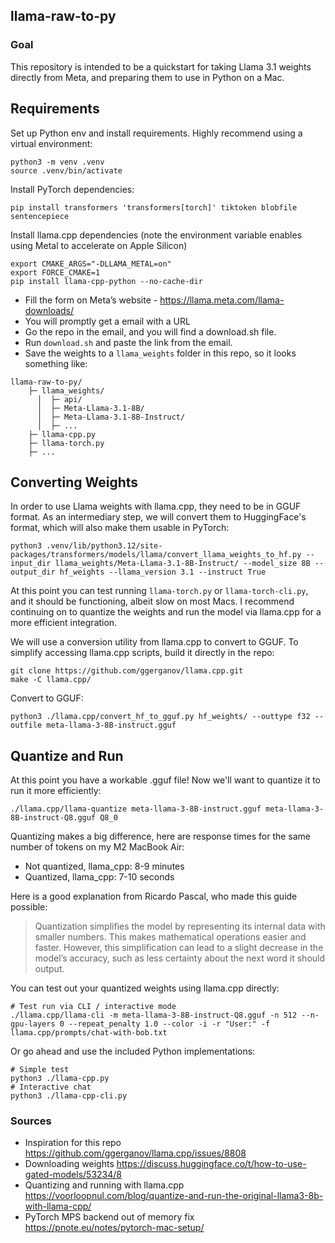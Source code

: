 ## llama-raw-to-py

### Goal

This repository is intended to be a quickstart for taking Llama 3.1 weights directly from Meta, and preparing them to use in Python on a Mac.

## Requirements

Set up Python env and install requirements. Highly recommend using a virtual environment:
```
python3 -m venv .venv
source .venv/bin/activate
```

Install PyTorch dependencies:
```
pip install transformers 'transformers[torch]' tiktoken blobfile sentencepiece
```

Install llama.cpp dependencies (note the environment variable enables using Metal to accelerate on Apple Silicon)
```
export CMAKE_ARGS="-DLLAMA_METAL=on"
export FORCE_CMAKE=1
pip install llama-cpp-python --no-cache-dir
```

- Fill the form on Meta’s website - https://llama.meta.com/llama-downloads/
- You will promptly get a email with a URL
- Go the repo in the email, and you will find a download.sh file.
- Run `download.sh` and paste the link from the email.
- Save the weights to a `llama_weights` folder in this repo, so it looks something like:
```
llama-raw-to-py/
    ├─ llama_weights/
      │  ├─ api/
      │  ├─ Meta-Llama-3.1-8B/
      │  ├─ Meta-Llama-3.1-8B-Instruct/
      │  ├─ ...
    ├─ llama-cpp.py
    ├─ llama-torch.py
    ├─ ...
```

## Converting Weights

In order to use Llama weights with llama.cpp, they need to be in GGUF format. As an intermediary step, we will convert them to HuggingFace's format, which will also make them usable in PyTorch:

```
python3 .venv/lib/python3.12/site-packages/transformers/models/llama/convert_llama_weights_to_hf.py --input_dir llama_weights/Meta-Llama-3.1-8B-Instruct/ --model_size 8B --output_dir hf_weights --llama_version 3.1 --instruct True
```

At this point you can test running `llama-torch.py` or `llama-torch-cli.py`, and it should be functioning, albeit slow on most Macs. I recommend continuing on to quantize the weights and run the model via llama.cpp for a more efficient integration.

We will use a conversion utility from llama.cpp to convert to GGUF. To simplify accessing llama.cpp scripts, build it directly in the repo:
```
git clone https://github.com/ggerganov/llama.cpp.git
make -C llama.cpp/
```

Convert to GGUF:
```
python3 ./llama.cpp/convert_hf_to_gguf.py hf_weights/ --outtype f32 --outfile meta-llama-3-8B-instruct.gguf
```

## Quantize and Run

At this point you have a workable .gguf file! Now we'll want to quantize it to run it more efficiently:
```
./llama.cpp/llama-quantize meta-llama-3-8B-instruct.gguf meta-llama-3-8B-instruct-Q8.gguf Q8_0
```
Quantizing makes a big difference, here are response times for the same number of tokens on my M2 MacBook Air:
- Not quantized, llama_cpp: 8-9 minutes
- Quantized, llama_cpp: 7-10 seconds

Here is a good explanation from Ricardo Pascal, who made this guide possible:
> Quantization simplifies the model by representing its internal data with smaller numbers. This makes mathematical operations easier and faster. However, this simplification can lead to a slight decrease in the model’s accuracy, such as less certainty about the next word it should output.

You can test out your quantized weights using llama.cpp directly:
```
# Test run via CLI / interactive mode
./llama.cpp/llama-cli -m meta-llama-3-8B-instruct-Q8.gguf -n 512 --n-gpu-layers 0 --repeat_penalty 1.0 --color -i -r "User:" -f llama.cpp/prompts/chat-with-bob.txt
```

Or go ahead and use the included Python implementations:
```
# Simple test
python3 ./llama-cpp.py
# Interactive chat
python3 ./llama-cpp-cli.py
```

### Sources

- Inspiration for this repo https://github.com/ggerganov/llama.cpp/issues/8808
- Downloading weights https://discuss.huggingface.co/t/how-to-use-gated-models/53234/8
- Quantizing and running with llama.cpp https://voorloopnul.com/blog/quantize-and-run-the-original-llama3-8b-with-llama-cpp/
- PyTorch MPS backend out of memory fix https://pnote.eu/notes/pytorch-mac-setup/
